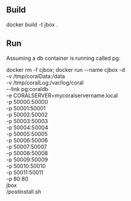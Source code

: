 Build
---
docker build -t jbox .

Run
---
Assuming a db container is running called pg:

docker rm -f cjbox; docker run --name cjbox -d \
	-v /tmp/coralData:/data \
	-v /tmp/coralLog:/var/log/coral \
	--link pg:coraldb \
	-e CORALSERVER=mycoralservername.local \
	-p 50000:50000 \
	-p 50001:50001 \
	-p 50002:50002 \
	-p 50003:50003 \
	-p 50004:50004 \
	-p 50005:50005 \
	-p 50006:50006 \
	-p 50007:50007 \
	-p 50008:50008 \
	-p 50009:50009 \
	-p 50010:50010 \
	-p 50011:50011 \
	-p 80:80 \
	jbox \
	/postinstall.sh
